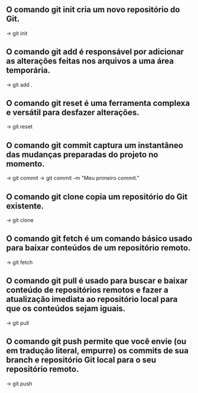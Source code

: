 ## O comando git init cria um novo repositório do Git.
-> git init

## O comando git add é responsável por adicionar as alterações feitas nos arquivos a uma área temporária.
-> git add .

## O comando git reset é uma ferramenta complexa e versátil para desfazer alterações.
-> git reset

## O comando git commit captura um instantâneo das mudanças preparadas do projeto no momento.
-> git commit
-> git commit -m "Meu primeiro commit."

## O comando git clone copia um repositório do Git existente.
-> git clone

## O comando git fetch é um comando básico usado para baixar conteúdos de um repositório remoto.
-> git fetch

## O comando git pull é usado para buscar e baixar conteúdo de repositórios remotos e fazer a atualização imediata ao repositório local para que os conteúdos sejam iguais.
-> git pull

## O comando git push permite que você envie (ou em tradução literal, empurre) os commits de sua branch e repositório Git local para o seu repositório remoto.
-> git push